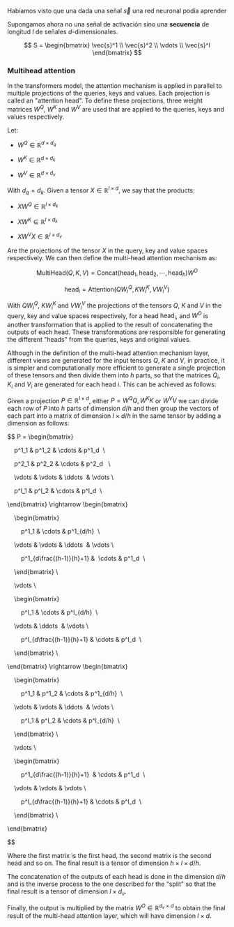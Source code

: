 Habíamos visto que una dada una señal $\vec{s}$ una red neuronal podía aprender 

Supongamos ahora no una señal de activación sino una **secuencia** de longitud $l$ de señales $d$-dimensionales. 


$$
S = \begin{bmatrix} \vec{s}^1 \\ \vec{s}^2 \\ \vdots \\ \vec{s}^l \end{bmatrix} 
$$












### Multihead attention

  

In the transformers model, the attention mechanism is applied in parallel to multiple projections of the queries, keys and values. Each projection is called an "attention head". To define these projections, three weight matrices $W^Q$, $W^K$ and $W^V$ are used that are applied to the queries, keys and values respectively.

  

Let:

  

- $W^Q \in \mathbb{R}^{d \times d_q}$

- $W^K \in \mathbb{R}^{d \times d_k}$

- $W^V \in \mathbb{R}^{d \times d_v}$

  
  

With $d_q = d_k$. Given a tensor $X \in \mathbb{R}^{l \times d}$, we say that the products:

  

- $X W^Q \in \mathbb{R}^{l \times d_k}$

- $X W^K  \in \mathbb{R}^{l \times d_k}$

- $X W^VX  \in \mathbb{R}^{l \times d_v}$

  

Are the projections of the tensor $X$ in the query, key and value spaces respectively. We can then define the multi-head attention mechanism as:

  

$$ \text{MultiHead}(Q, K, V) = \text{Concat}(\text{head}_1, \text{head}_2, \cdots, \text{head}_h) W^O $$

$$ \text{head}_i = \text{Attention}(Q W^Q_i, K W^K_i, V W^V_i) $$

  
  

With $Q W^Q_i$, $K W^K_i$ and $V W^V_i$ the projections of the tensors $Q$, $K$ and $V$ in the query, key and value spaces respectively, for a head $\text{head}_i$, and $W^O$ is another transformation that is applied to the result of concatenating the outputs of each head. These transformations are responsible for generating the different "heads" from the queries, keys and original values.

  

Although in the definition of the multi-head attention mechanism layer, different views are generated for the input tensors $Q$, $K$ and $V$, in practice, it is simpler and computationally more efficient to generate a single projection of these tensors and then divide them into $h$ parts, so that the matrices $Q_i$, $K_i$ and $V_i$ are generated for each head $i$. This can be achieved as follows:

  

Given a projection $P \in \mathbb{R}^{l \times d}$, either $P = W^Q Q, W^K K$ or $W^V V$ we can divide each row of $P$ into $h$ parts of dimension $d/h$ and then group the vectors of each part into a matrix of dimension $l \times d/h$ in the same tensor by adding a dimension as follows:

  
  

$$ P = \begin{bmatrix}

  

    p^1_1 & p^1_2 & \cdots & p^1_d  \\

    p^2_1 & p^2_2 & \cdots & p^2_d   \\

    \vdots & \vdots & \ddots  & \vdots \\

    p^l_1 & p^l_2 & \cdots & p^l_d  \\

  

\end{bmatrix} \rightarrow \begin{bmatrix}

  

    \begin{bmatrix}

  

        p^1_1 & \cdots & p^1_{d/h}  \\

  

    \vdots & \vdots & \ddots  & \vdots \\

  
  

        p^1_{d\frac{(h-1)}{h}+1} &  \cdots & p^1_d  \\

  

    \end{bmatrix} \\

  

    \vdots \\

  

    \begin{bmatrix}

  

        p^l_1 & \cdots & p^l_{d/h}  \\

  

    \vdots & \ddots  & \vdots \\

  
  

        p^l_{d\frac{(h-1)}{h}+1} & \cdots & p^l_d  \\

  

    \end{bmatrix} \\

  

\end{bmatrix} \rightarrow \begin{bmatrix}

  

    \begin{bmatrix}

  

        p^1_1 & p^1_2 & \cdots & p^1_{d/h}  \\

  

    \vdots & \vdots & \ddots  & \vdots \\

  
  

        p^l_1 & p^l_2 & \cdots & p^l_{d/h}  \\

  

    \end{bmatrix} \\

  

    \vdots \\

  

    \begin{bmatrix}

  

        p^1_{d\frac{(h-1)}{h}+1}  & \cdots & p^1_d  \\

  

    \vdots & \vdots & \vdots \\

  
  

        p^l_{d\frac{(h-1)}{h}+1} & \cdots & p^l_d  \\

  

    \end{bmatrix} \\

  

\end{bmatrix}

  

$$

  

Where the first matrix is the first head, the second matrix is the second head and so on. The final result is a tensor of dimension $h \times l \times d/h$.

  

The concatenation of the outputs of each head is done in the dimension $d/h$ and is the inverse process to the one described for the "split" so that the final result is a tensor of dimension $l \times d_v$.

  

Finally, the output is multiplied by the matrix $W^O \in \mathbb{R}^{d_v \times d}$ to obtain the final result of the multi-head attention layer, which will have dimension $l \times d$.